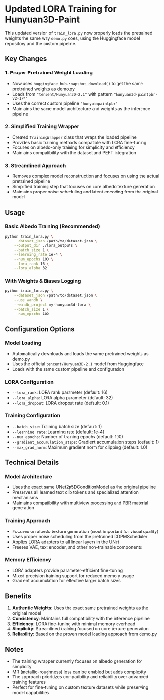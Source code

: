 # Updated LORA Training for Hunyuan3D-Paint

This updated version of `train_lora.py` now properly loads the pretrained weights the same way `demo.py` does, using the Huggingface model repository and the custom pipeline.

## Key Changes

### 1. Proper Pretrained Weight Loading
- Now uses `huggingface_hub.snapshot_download()` to get the same pretrained weights as demo.py
- Loads from `"tencent/Hunyuan3D-2.1"` with pattern `"hunyuan3d-paintpbr-v2-1/*"`
- Uses the correct custom pipeline `"hunyuanpaintpbr"`
- Maintains the same model architecture and weights as the inference pipeline

### 2. Simplified Training Wrapper
- Created `TrainingWrapper` class that wraps the loaded pipeline
- Provides basic training methods compatible with LORA fine-tuning
- Focuses on albedo-only training for simplicity and efficiency
- Maintains compatibility with the dataset and PEFT integration

### 3. Streamlined Approach
- Removes complex model reconstruction and focuses on using the actual pretrained pipeline
- Simplified training step that focuses on core albedo texture generation
- Maintains proper noise scheduling and latent encoding from the original model

## Usage

### Basic Albedo Training (Recommended)
```bash
python train_lora.py \
    --dataset_json /path/to/dataset.json \
    --output_dir ./lora_outputs \
    --batch_size 1 \
    --learning_rate 1e-4 \
    --num_epochs 100 \
    --lora_rank 16 \
    --lora_alpha 32
```

### With Weights & Biases Logging
```bash
python train_lora.py \
    --dataset_json /path/to/dataset.json \
    --use_wandb \
    --wandb_project my-hunyuan3d-lora \
    --batch_size 1 \
    --num_epochs 100
```

## Configuration Options

### Model Loading
- Automatically downloads and loads the same pretrained weights as demo.py
- Uses the official `tencent/Hunyuan3D-2.1` model from Huggingface
- Loads with the same custom pipeline and configuration

### LORA Configuration
- `--lora_rank`: LORA rank parameter (default: 16)
- `--lora_alpha`: LORA alpha parameter (default: 32)
- `--lora_dropout`: LORA dropout rate (default: 0.1)

### Training Configuration
- `--batch_size`: Training batch size (default: 1)
- `--learning_rate`: Learning rate (default: 1e-4)
- `--num_epochs`: Number of training epochs (default: 100)
- `--gradient_accumulation_steps`: Gradient accumulation steps (default: 1)
- `--max_grad_norm`: Maximum gradient norm for clipping (default: 1.0)

## Technical Details

### Model Architecture
- Uses the exact same UNet2p5DConditionModel as the original pipeline
- Preserves all learned text clip tokens and specialized attention mechanisms
- Maintains compatibility with multiview processing and PBR material generation

### Training Approach
- Focuses on albedo texture generation (most important for visual quality)
- Uses proper noise scheduling from the pretrained DDPMScheduler
- Applies LORA adapters to all linear layers in the UNet
- Freezes VAE, text encoder, and other non-trainable components

### Memory Efficiency
- LORA adapters provide parameter-efficient fine-tuning
- Mixed precision training support for reduced memory usage
- Gradient accumulation for effective larger batch sizes

## Benefits

1. **Authentic Weights**: Uses the exact same pretrained weights as the original model
2. **Consistency**: Maintains full compatibility with the inference pipeline
3. **Efficiency**: LORA fine-tuning with minimal memory overhead
4. **Simplicity**: Streamlined training focused on core texture generation
5. **Reliability**: Based on the proven model loading approach from demo.py

## Notes

- The training wrapper currently focuses on albedo generation for simplicity
- MR (metallic-roughness) loss can be enabled but adds complexity
- The approach prioritizes compatibility and reliability over advanced training features
- Perfect for fine-tuning on custom texture datasets while preserving model capabilities
